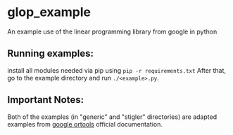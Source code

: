 # glop_example
An example use of the linear programming library from google in python

## Running examples:
install all modules needed via pip using `pip -r requirements.txt`
After that, go to the example directory and run `./<example>.py`.

## Important Notes:
Both of the examples (in "generic" and "stigler" directories) are adapted examples from [google ortools](https://developers.google.com/optimization/lp/) official documentation.
